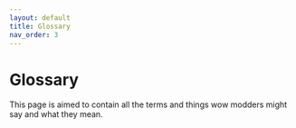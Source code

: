 ```yaml
---
layout: default
title: Glossary
nav_order: 3
---
```


# Glossary

This page is aimed to contain all the terms and things wow modders might say and what they mean.


